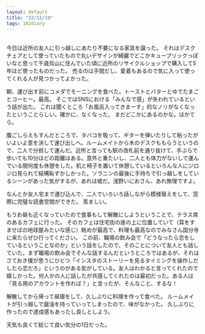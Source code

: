 ```yaml
---
layout: default
title: "22/11/19"
tags: 102diary
---
```

<br>
今日は近所の友人に引っ越しにあたり不要になる家具を譲った。
それはデスクチェアとして使っていたもので丸いデザインが綺麗でどこかキューブリックっぽいなと思って千歳烏山に住んでいた頃に近所のリサイクルショップで購入して5年ほど使ったものだった。
売るのは手間だし、愛着もあるので気に入って使ってくれる人が見つかってよかった。

朝、運び出す前にコメダでモーニングを食べた。トーストとバターとゆでたまごとコーヒー。最高。
そこではSNSにおける「みんなで感」が失われているという話が出た。
これは聞くところ「お風呂入ってきまーす」的なノリがなくなったということらしい。確かに、なくなった。
まだどこかにあるのかな。ほかてら。

腹ごしらえもすんだところで、タバコを吸って、ギターを弾いたりして粘ったがいよいよ意を決して運び出しへ。ルームメイトから木のデスクももらうというので、二人で分担して運んだ。近所と言っても駅の改札前を通り抜けて、手ぶらで歩いても10分ほどの距離はある。意外と重たいし、二人とも体力がないしで運んでいる間何度も休憩をした。机と椅子を置いて休憩しているといろんな人にジロジロ見られて結構恥ずかしかった。ソラニンの最後に手持ちで引っ越しをしているシーンがあった気がするが、あれは嘘だ。浅野いにおさん、あれ無理ですよ。

なんとか友人宅まで運び込んで、二人でいろいろ話しながら模様替えをして、窓際に完璧な読書空間ができた。
羨ましい。

もうお昼も近くなっていたので食事もして解散にしようということで、テラス席のあるカフェに行った。
そのカフェは住宅街の崖の上に位置していて（耳をすませばの地球屋みたいな感じ）眺めが最高で、料理も最高なのでみなさん国分寺に来たらぜひ行ってください。
この前、職場の飲み会で「どうなったら恋をしているということなのか」という話をしたので、そのことについて友人とも話していた。まず職場の飲み会でそんな話するんだというところではあるが、それはさておき僕が思うにひとつ「インスタのストーリーを見るタイミングを操作しだしたら恋だろ」というのがある気がしている。友人はわかると言ってくれたので嬉しかった。何人かの人に話したが共感してくれたのは最初だった。ある人は「見る用のアカウントを作れば？」と言ったが、そんなこと、するな！

解散してから帰って昼寝をして、久しぶりに料理を作って食べた。
ルームメイトが引っ越しで醤油を持っていってしまったので、味がなかった。
久しぶりに作ったので達成感もあったし良しとしよう。

天気も良くて総じて良い気分の1日だった。